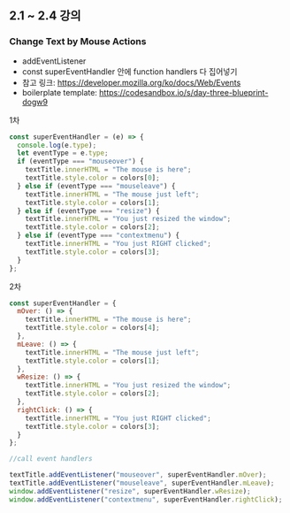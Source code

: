 ## 2.1 ~ 2.4 강의

### Change Text by Mouse Actions

- addEventListener
- const superEventHandler 안에 function handlers 다 집어넣기
- 참고 링크: https://developer.mozilla.org/ko/docs/Web/Events
- boilerplate template: https://codesandbox.io/s/day-three-blueprint-dogw9

1차
``` js
const superEventHandler = (e) => {
  console.log(e.type);
  let eventType = e.type;
  if (eventType === "mouseover") {
    textTitle.innerHTML = "The mouse is here";
    textTitle.style.color = colors[0];
  } else if (eventType === "mouseleave") {
    textTitle.innerHTML = "The mouse just left";
    textTitle.style.color = colors[1];
  } else if (eventType === "resize") {
    textTitle.innerHTML = "You just resized the window";
    textTitle.style.color = colors[2];
  } else if (eventType === "contextmenu") {
    textTitle.innerHTML = "You just RIGHT clicked";
    textTitle.style.color = colors[3];
  }
};

```

2차
```js
const superEventHandler = {
  mOver: () => {
    textTitle.innerHTML = "The mouse is here";
    textTitle.style.color = colors[4];
  },
  mLeave: () => {
    textTitle.innerHTML = "The mouse just left";
    textTitle.style.color = colors[1];
  },
  wResize: () => {
    textTitle.innerHTML = "You just resized the window";
    textTitle.style.color = colors[2];
  },
  rightClick: () => {
    textTitle.innerHTML = "You just RIGHT clicked";
    textTitle.style.color = colors[3];
  }
};

//call event handlers

textTitle.addEventListener("mouseover", superEventHandler.mOver);
textTitle.addEventListener("mouseleave", superEventHandler.mLeave);
window.addEventListener("resize", superEventHandler.wResize);
window.addEventListener("contextmenu", superEventHandler.rightClick);

```
